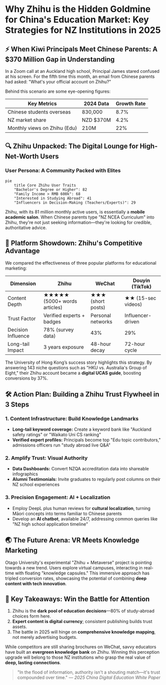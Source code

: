 # Why Zhihu is the Hidden Goldmine for China's Education Market: Key Strategies for NZ Institutions in 2025

## ⚡ When Kiwi Principals Meet Chinese Parents: A $370 Million Gap in Understanding

In a Zoom call at an Auckland high school, Principal James stared confused at his screen. For the fifth time this month, an email from Chinese parents had asked: "What's your official account on Zhihu?"

Behind this scenario are some eye-opening figures:

| Key Metrics                  | 2024 Data | Growth Rate |
| ---------------------------- | --------- | ----------- |
| Chinese students overseas    | 830,000   | 8.7%        |
| NZ market share              | NZD $370M | 4.2%        |
| Monthly views on Zhihu (Edu) | 210M      | 22%         |

## 🔍 Zhihu Unpacked: The Digital Lounge for High-Net-Worth Users

### User Persona: A Community Packed with Elites
```mermaid
pie
    title Core Zhihu User Traits
    "Bachelor's Degree or Higher": 82
    "Family Income > RMB 600k": 68
    "Interested in Studying Abroad": 41
    "Influencers in Decision-Making (Teachers/Experts)": 29
```

Zhihu, with its 81 million monthly active users, is essentially a **mobile academic salon**. When Chinese parents type "NZ NCEA Curriculum" into Zhihu, they're not just seeking information—they're looking for credible, authoritative advice.

## 🥊 Platform Showdown: Zhihu's Competitive Advantage

We compared the effectiveness of three popular platforms for educational marketing:

| Dimension          | Zhihu                        | WeChat            | Douyin (TikTok)    |
| ------------------ | ---------------------------- | ----------------- | ------------------ |
| Content Depth      | ★★★★★ (5000+ words articles) | ★★★ (short posts) | ★★ (15-sec videos) |
| Trust Factor       | Verified experts + badges    | Personal networks | Influencer-driven  |
| Decision Influence | 78% (survey data)            | 43%               | 29%                |
| Long-tail Impact   | 3 years exposure             | 48-hour decay     | 72-hour cycle      |

The University of Hong Kong’s success story highlights this strategy. By answering 143 niche questions such as "HKU vs. Australia's Group of Eight," their Zhihu account became a **digital UCAS guide**, boosting conversions by 37%.

## 🛠️ Action Plan: Building a Zhihu Trust Flywheel in 3 Steps

### 1. Content Infrastructure: Build Knowledge Landmarks
- **Long-tail keyword coverage:** Create a keyword bank like "Auckland safety ratings" or "Waikato Uni CS ranking"
- **Verified expert profiles:** Principals become top "Edu topic contributors," admissions officers run "study abroad live Q&A"

### 2. Amplify Trust: Visual Authority
- **Data Dashboards:** Convert NZQA accreditation data into shareable infographics
- **Alumni Testimonials:** Invite graduates to regularly post columns on their NZ school experiences

### 3. Precision Engagement: AI + Localization
- Employ DeepL plus human reviews for **cultural localization**, turning Māori concepts into terms familiar to Chinese parents
- Develop an **AI chatbot**, available 24/7, addressing common queries like "NZ high school application timeline"

## 🌏 The Future Arena: VR Meets Knowledge Marketing

Otago University's experimental "Zhihu + Metaverse" project is pointing towards a new trend. Users explore virtual campuses, interacting in real-time with floating "knowledge capsules." This immersive approach has tripled conversion rates, showcasing the potential of combining **deep content with tech innovation**.

## 🔑 Key Takeaways: Win the Battle for Attention
1. Zhihu is the **dark pool of education decisions**—80% of study-abroad choices form here.
2. **Expert content is digital currency**; consistent publishing builds trust assets.
3. The battle in 2025 will hinge on **comprehensive knowledge mapping**, not merely advertising budgets.

While competitors are still sharing brochures on WeChat, savvy educators have built an **evergreen knowledge bank** on Zhihu. Winning this perception upgrade will belong to those NZ institutions who grasp the real value of **deep, lasting connections**.

> "In the flood of information, authority isn't a shouting match—it's trust compounded over time."
> — *2025 China Digital Education White Paper*


